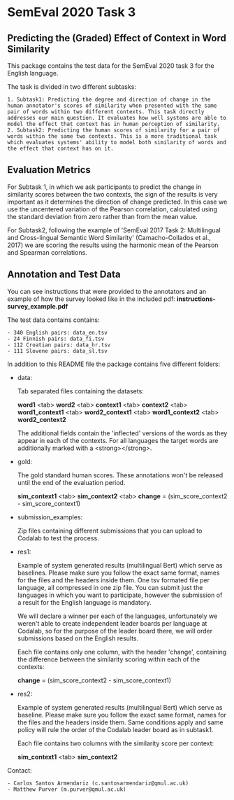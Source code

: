 # SemEval 2020 Task 3
## Predicting the (Graded) Effect of Context in Word Similarity

This package contains the test data for the SemEval 2020 task 3 for the English language. 

The task is divided in two different subtasks:

	1. Subtask1: Predicting the degree and direction of change in the human annotator's scores of similarity when presented with the same pair of words within two different contexts. This task directly addresses our main question. It evaluates how well systems are able to model the effect that context has in human perception of similarity.
	2. Subtask2: Predicting the human scores of similarity for a pair of words within the same two contexts. This is a more traditional task which evaluates systems' ability to model both similarity of words and the effect that context has on it.

## Evaluation Metrics

For Subtask 1, in which we ask participants to predict the change in similarity scores between the two contexts, the sign of the results is very important as it determines the direction of change predicted. In this case we use the uncentered variation of the Pearson correlation, calculated using the standard deviation from zero rather than from the mean value. 

For Subtask2, following the example of 'SemEval 2017 Task 2: Multilingual and Cross-lingual Semantic Word Similarity' (Camacho-Collados et al., 2017) we are scoring the results using the harmonic mean of the Pearson and Spearman correlations.

## Annotation and Test Data
	
You can see instructions that were provided to the annotators and an example of how the survey looked like in the included pdf: **instructions-survey_example.pdf**

The test data contains contains:

	- 340 English pairs: data_en.tsv
	- 24 Finnish pairs: data_fi.tsv
	- 112 Croatian pairs: data_hr.tsv
	- 111 Slovene pairs: data_sl.tsv

In addition to this README file the package contains five different folders:

- data:
	
	Tab separated files containing the datasets:

	**word1** \<tab> **word2** \<tab> **context1** \<tab> **context2** \<tab> **word1_context1** \<tab> **word2_context1** \<tab> **word1_context2** \<tab> **word2_context2**

	The additional fields contain the 'inflected' versions of the words as they appear in each of the contexts.
	For all languages the target words are additionally marked with a \<strong>\</strong>.

- gold:

	The gold standard human scores.
	These annotations won't be released until the end of the evaluation period.

	**sim_context1** \<tab> **sim_context2** \<tab> **change** = (sim_score_context2 - sim_score_context1)

- submission_examples:

	Zip files containing different submissions that you can upload to Codalab to test the process.

- res1:
	
	Example of system generated results (multilingual Bert) which serve as baselines.
	Please make sure you follow the exact same format, names for the files and the headers inside them.
	One tsv formated file per language, all compressed in one zip file. 
	You can submit just the languages in which you want to participate, however the submission of a result for the English language is mandatory.

	We will declare a winner per each of the languages, unfortunately we weren't able to create independent leader boards per language at Codalab, so for the purpose of the leader board there, we will order submissions based on the English results.

	Each file contains only one column, with the header 'change', containing the difference between the similarity scoring within each of the contexts:

	**change** = (sim_score_context2 - sim_score_context1)
	

- res2:
	
	Example of system generated results (multilingual Bert) which serve as baseline.
	Please make sure you follow the exact same format, names for the files and the headers inside them.
	Same conditions apply and same policy will rule the order of the Codalab leader board as in subtask1.

	Each file contains two columns with the similarity score per context: 

	**sim_context1** \<tab> **sim_context2**



Contact:

	- Carlos Santos Armendariz (c.santosarmendariz@qmul.ac.uk)
	- Matthew Purver (m.purver@qmul.ac.uk)